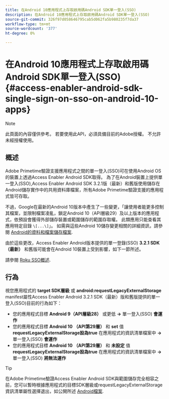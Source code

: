 ```yaml
---
title: 在Android 10應用程式上存取啟用碼Android SDK單一登入(SSO)
description: 在Android 10應用程式上存取啟用碼Android SDK單一登入(SSO)
source-git-commit: 326f97d058646795cab5d062fa5b980235f7da37
workflow-type: tm+mt
source-wordcount: '377'
ht-degree: 0%

---
```




# 在Android 10應用程式上存取啟用碼Android SDK單一登入(SSO) {#access-enabler-android-sdk-single-sign-on-sso-on-android-10-apps}

>[!NOTE]
>
>此頁面的內容僅供參考。 若要使用此API，必須具備目前的Adobe授權。 不允許未經授權使用。

## 概述

Adobe Primetime驗證支援應用程式之間的單一登入(SSO)可在使用Android OS的裝置上透過Access Enabler Android SDK取得。 為了在Android裝置上提供單一登入(SSO),Access Enabler Android SDK 3.2.1版（最新）和舊版使用儲存在Android儲存實作中的共用資料庫檔案，所有Adobe Primetime驗證支援的應用程式皆可存取。

不過，Google在最新的Android 10版本中產生了一些變更，「讓使用者能更多控制其檔案，並限制檔案凌亂，鎖定Android 10（API層級29）及以上版本的應用程式，依預設會獲得外部儲存裝置或範圍儲存的範圍存取權。 此類應用只能查看其應用特定目錄 `\[...\]`」。 如需與這些Android 10儲存變更相關的詳細資訊，請參閱 [Android的資料和檔案儲存檔案](https://developer.android.com/training/data-storage/files/external-scoped).

由於這些更改，Access Enabler Android版本提供的單一登錄(SSO) **3.2.1 SDK（最新）** 和舊版可能會在Android 10裝置上受到影響，如下一節所述。

請參閱 [Roku SSO概述](/help/authentication/roku-sso-overview.md).

## 行為

視您應用程式的 **target SDK層級** 或 **android:requestLegacyExternalStorage** manifest屬性Access Enabler Android 3.2.1 SDK（最新）版和舊版提供的單一登入(SSO)目前的行為如下：

- 您的應用程式目標 **Android 9（API層級28）** 或更低 **-\>** 單一登入(SSO) **會運作**
- 您的應用程式目標 **Android 10** **（API第29層）** 和 **set** 值 **requestLegacyExternalStorage設為true** 在應用程式的資訊清單檔案中 **-\>** 單一登入(SSO) **會運作**
- 您的應用程式目標 **Android 10** **（API第29層）** 和 **未設定** 值 **requestLegacyExternalStorage設為true** 在應用程式的資訊清單檔案中 **-\>** 單一登入(SSO) **將無法運作**


>[!TIP]
>
> 在Adobe Primetime驗證Access Enabler Android SDK與範圍儲存完全相容之前，您可以暫時根據應用程式的目標SDK層級或requestLegacyExternalStorage資訊清單屬性選擇退出，如公開所述 [Android檔案](https://developer.android.com/training/data-storage/files/external-scoped#opt-out-of-scoped-storage).

